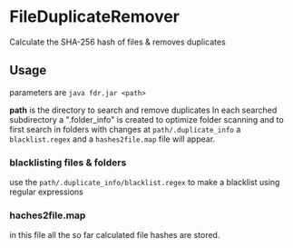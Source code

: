 # FileDuplicateRemover
Calculate the SHA-256 hash of files &amp; removes duplicates

## Usage

parameters are 
`java fdr.jar <path>`

**path** is the directory to search and remove duplicates
In each searched subdirectory a ".folder_info" is created to optimize folder scanning and to first search in folders with changes
at `path/.duplicate_info` a `blacklist.regex` and a `hashes2file.map` file will appear. 

### blacklisting files & folders

use the `path/.duplicate_info/blacklist.regex` to make a blacklist using regular expressions

### haches2file.map
in this file all the so far calculated file hashes are stored.